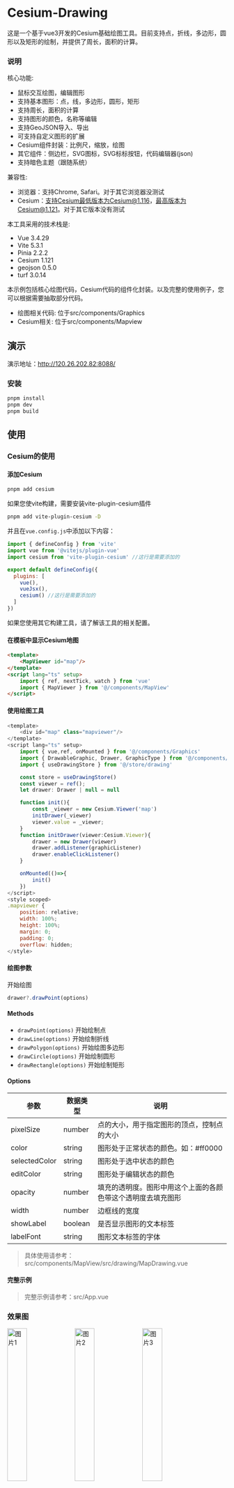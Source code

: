 # Cesium-Drawing

这是一个基于vue3开发的Cesium基础绘图工具。目前支持点，折线，多边形，圆形以及矩形的绘制，并提供了周长，面积的计算。

### 说明

核心功能:

- 鼠标交互绘图，编辑图形
- 支持基本图形：点，线，多边形，圆形，矩形
- 支持周长，面积的计算
- 支持图形的颜色，名称等编辑
- 支持GeoJSON导入、导出
- 可支持自定义图形的扩展
- Cesium组件封装：比例尺，缩放，绘图
- 其它组件：侧边栏，SVG图标，SVG标标按钮，代码编辑器(json)
- 支持暗色主题（跟随系统）

兼容性:

- 浏览器：支持Chrome, Safari。对于其它浏览器没测试
- Cesium：支持Cesium最低版本为Cesium@1.116，最高版本为Cesium@1.121。对于其它版本没有测试

本工具采用的技术栈是:

- Vue 3.4.29
- Vite 5.3.1
- Pinia 2.2.2
- Cesium 1.121
- geojson 0.5.0
- turf 3.0.14

本示例包括核心绘图代码，Cesium代码的组件化封装。以及完整的使用例子，您可以根据需要抽取部分代码。

- 绘图相关代码: 位于src/components/Graphics
- Cesium相关: 位于src/components/Mapview

## 演示

演示地址：http://120.26.202.82:8088/

### 安装

```sh
pnpm install
pnpm dev
pnpm build
```

## 使用

### Cesium的使用

#### 添加Cesium

```sh
pnpm add cesium
```

如果您使vite构建，需要安装vite-plugin-cesium插件

```sh
pnpm add vite-plugin-cesium -D
```

并且在`vue.config.js`中添加以下内容：

```js
import { defineConfig } from 'vite'
import vue from '@vitejs/plugin-vue'
import cesium from 'vite-plugin-cesium' //这行是需要添加的

export default defineConfig({
  plugins: [
    vue(),
    vueJsx(),
    cesium() //这行是需要添加的
  ]
})
```

如果您使用其它构建工具，请了解该工具的相关配置。

#### 在模板中显示Cesium地图

```HTML
<template>
    <MapViewer id="map"/>
</template>
<script lang="ts" setup>
    import { ref, nextTick, watch } from 'vue'
    import { MapViewer } from '@/components/MapView'
</script>
```

#### 使用绘图工具

```js
<template>
    <div id="map" class="mapviewer"/>
</template>
<script lang="ts" setup>
    import { vue,ref, onMounted } from '@/components/Graphics'
    import { DrawableGraphic, Drawer, GraphicType } from '@/components/Graphics'
    import { useDrawingStore } from '@/store/drawing'

    const store = useDrawingStore()
    const viewer = ref();
    let drawer: Drawer | null = null

    function init(){
        const _viewer = new Cesium.Viewer('map')
        initDrawer(_viewer)
        viewer.value = _viewer;
    }
    function initDrawer(viewer:Cesium.Viewer){
        drawer = new Drawer(viewer)
        drawer.addListener(graphicListener)
        drawer.enableClickListener()
    }

    onMounted(()=>{
        init()
    })
</script>
<style scoped>
.mapviewer {
    position: relative;
    width: 100%;
    height: 100%;
    margin: 0;
    padding: 0;
    overflow: hidden;
</style>
```

#### 绘图参数

开始绘图

```js
drawer?.drawPoint(options)
```

#### Methods

- `drawPoint(options)` 开始绘制点
- `drawLine(options)` 开始绘制折线
- `drawPolygon(options)` 开始绘图多边形
- `drawCircle(options)` 开始绘制圆形
- `drawRectangle(options)` 开始绘制矩形

#### Options

| 参数          | 数据类型 | 说明                                                         |
| ------------- | -------- | ------------------------------------------------------------ |
| pixelSize     | number   | 点的大小，用于指定图形的顶点，控制点的大小                   |
| color         | string   | 图形处于正常状态的颜色。如：#ff0000                          |
| selectedColor | string   | 图形处于选中状态的颜色                                       |
| editColor     | string   | 图形处于编辑状态的颜色                                       |
| opacity       | number   | 填充的透明度。图形中用这个上面的各颜色带这个透明度去填充图形 |
| width         | number   | 边框线的宽度                                                 |
| showLabel     | boolean  | 是否显示图形的文本标签                                       |
| labelFont     | string   | 图形文本标签的字体                                           |

> 具体使用请参考：src/components/MapView/src/drawing/MapDrawing.vue

#### 完整示例

> 完整示例请参考：src/App.vue

### 效果图

<p style="100%">
  <a href="./snapshot/a7.png" target="_blank"><img src="./snapshot/a7.png" alt="图片1" width="30%" /></a>
  <a href="./snapshot/a1.png" target="_blank"><img src="./snapshot/a1.png" alt="图片2" width="30%" /></a>
  <a href="./snapshot/a2.png" target="_blank"><img src="./snapshot/a2.png" alt="图片3" width="30%" /></a>
</p>
<p style="100%">
  <a href="./snapshot/a3.png" target="_blank"><img src="./snapshot/a3.png" alt="图片1" width="30%" /></a>
  <a href="./snapshot/a5.png" target="_blank"><img src="./snapshot/a5.png" alt="图片2" width="30%" /></a>
  <a href="./snapshot/a6.png" target="_blank"><img src="./snapshot/a6.png" alt="图片3" width="30%" /></a>
</p>

### 捐赠

> 如果您觉得这个项目帮助到了您，您可以请作者喝一杯咖啡表示鼓励

<img src="./snapshot/wp.jpg" alt="微信收款码" width="200" >

### 效果图

![avatar](./snapshot/a1.png)
![avatar](./snapshot/a2.png)
![avatar](./snapshot/a3.png)
![avatar](./snapshot/a4.png)
![avatar](./snapshot/a5.png)
![avatar](./snapshot/a6.png)
![avatar](./snapshot/a7.png)
